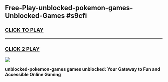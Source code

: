 
## Free-Play-unblocked-pokemon-games-Unblocked-Games #s9cfi
<h3>
<a href="https://news.freeplayer.one?title=unblocked-pokemon-games&ref=8M">CLICK TO PLAY</a></h3>
<hr>

<h3>
<a href="https://news.freeplayer.one?title=unblocked-pokemon-games&ref=8M">CLICK 2 PLAY</a>
  
</h3>

<a href="https://news.freeplayer.one?title=unblocked-pokemon-games&ref=8M"><img src="https://clearcache.store/games.png"></a>


**unblocked-pokemon-games games unblocked: Your Gateway to Fun and Accessible Online Gaming**
